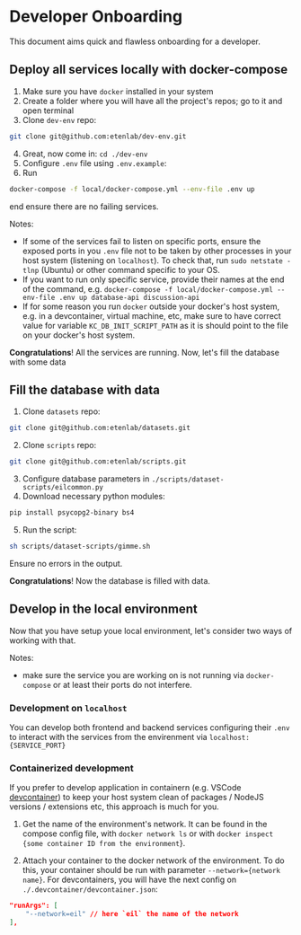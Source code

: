 # Developer Onboarding

This document aims quick and flawless onboarding for a developer.

## Deploy all services locally with docker-compose

1. Make sure you have `docker` installed in your system
2. Create a folder where you will have all the project's repos; go to it and open terminal
3. Clone `dev-env` repo:

```bash
git clone git@github.com:etenlab/dev-env.git
```

4. Great, now come in: `cd ./dev-env`
5. Configure `.env` file using `.env.example`:
6. Run

```bash
docker-compose -f local/docker-compose.yml --env-file .env up
```

end ensure there are no failing services.

Notes:

- If some of the services fail to listen on specific ports, ensure the exposed ports in you `.env` file not to be taken by other processes in your host system (listening on `localhost`). To check that, run `sudo netstate -tlnp` (Ubuntu) or other command specific to your OS.
- If you want to run only specific service, provide their names at the end of the command, e.g. `docker-compose -f local/docker-compose.yml --env-file .env up database-api discussion-api`
- If for some reason you run `docker` outside your docker's host system, e.g. in a devcontainer, virtual machine, etc, make sure to have correct value for variable `KC_DB_INIT_SCRIPT_PATH` as it is should point to the file on your docker's host system.

**Congratulations**! All the services are running. Now, let's fill the database with some data

## Fill the database with data

1. Clone `datasets` repo:

```bash
git clone git@github.com:etenlab/datasets.git
```

2. Clone `scripts` repo:

```bash
git clone git@github.com:etenlab/scripts.git
```

3. Configure database parameters in `./scripts/dataset-scripts/eilcommon.py`
4. Download necessary python modules:

```bash
pip install psycopg2-binary bs4
```

5. Run the script:

```bash
sh scripts/dataset-scripts/gimme.sh
```

Ensure no errors in the output.

**Congratulations**! Now the database is filled with data.

## Develop in the local environment

Now that you have setup youe local environment, let's consider two ways of working with that.

Notes:

- make sure the service you are working on is not running via `docker-compose` or at least their ports do not interfere.

### Development on `localhost`

You can develop both frontend and backend services configuring their `.env` to interact with the services from the envirenment via `localhost:{SERVICE_PORT}`

### Containerized development

If you prefer to develop application in containern (e.g. VSCode [devcontainer](https://code.visualstudio.com/docs/devcontainers/containers)) to keep your host system clean of packages / NodeJS versions / extensions etc, this approach is much for you.

1. Get the name of the environment's network. It can be found in the compose config file, with `docker network ls` or with `docker inspect {some container ID from the environment`}.

2. Attach your container to the docker network of the environment. To do this, your container should be run with parameter `--network={network name}`. For devcontainers, you will have the next config on `./.devcontainer/devcontainer.json`:

```json
"runArgs": [
    "--network=eil" // here `eil` the name of the network
],
```
